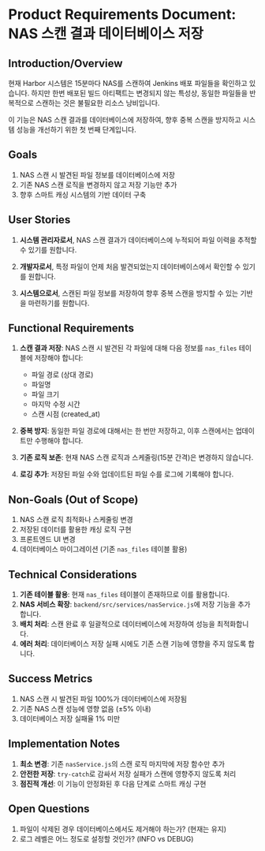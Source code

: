 # Product Requirements Document: NAS 스캔 결과 데이터베이스 저장

## Introduction/Overview

현재 Harbor 시스템은 15분마다 NAS를 스캔하여 Jenkins 배포 파일들을 확인하고 있습니다. 하지만 한번 배포된 빌드 아티팩트는 변경되지 않는 특성상, 동일한 파일들을 반복적으로 스캔하는 것은 불필요한 리소스 낭비입니다.

이 기능은 NAS 스캔 결과를 데이터베이스에 저장하여, 향후 중복 스캔을 방지하고 시스템 성능을 개선하기 위한 첫 번째 단계입니다.

## Goals

1. NAS 스캔 시 발견된 파일 정보를 데이터베이스에 저장
2. 기존 NAS 스캔 로직을 변경하지 않고 저장 기능만 추가
3. 향후 스마트 캐싱 시스템의 기반 데이터 구축

## User Stories

1. **시스템 관리자로서**, NAS 스캔 결과가 데이터베이스에 누적되어 파일 이력을 추적할 수 있기를 원합니다.

2. **개발자로서**, 특정 파일이 언제 처음 발견되었는지 데이터베이스에서 확인할 수 있기를 원합니다.

3. **시스템으로서**, 스캔된 파일 정보를 저장하여 향후 중복 스캔을 방지할 수 있는 기반을 마련하기를 원합니다.

## Functional Requirements

1. **스캔 결과 저장**: NAS 스캔 시 발견된 각 파일에 대해 다음 정보를 `nas_files` 테이블에 저장해야 합니다:
   - 파일 경로 (상대 경로)
   - 파일명
   - 파일 크기
   - 마지막 수정 시간
   - 스캔 시점 (created_at)

2. **중복 방지**: 동일한 파일 경로에 대해서는 한 번만 저장하고, 이후 스캔에서는 업데이트만 수행해야 합니다.

3. **기존 로직 보존**: 현재 NAS 스캔 로직과 스케줄링(15분 간격)은 변경하지 않습니다.

4. **로깅 추가**: 저장된 파일 수와 업데이트된 파일 수를 로그에 기록해야 합니다.

## Non-Goals (Out of Scope)

1. NAS 스캔 로직 최적화나 스케줄링 변경
2. 저장된 데이터를 활용한 캐싱 로직 구현
3. 프론트엔드 UI 변경
4. 데이터베이스 마이그레이션 (기존 `nas_files` 테이블 활용)

## Technical Considerations

1. **기존 테이블 활용**: 현재 `nas_files` 테이블이 존재하므로 이를 활용합니다.
2. **NAS 서비스 확장**: `backend/src/services/nasService.js`에 저장 기능을 추가합니다.
3. **배치 처리**: 스캔 완료 후 일괄적으로 데이터베이스에 저장하여 성능을 최적화합니다.
4. **에러 처리**: 데이터베이스 저장 실패 시에도 기존 스캔 기능에 영향을 주지 않도록 합니다.

## Success Metrics

1. NAS 스캔 시 발견된 파일 100%가 데이터베이스에 저장됨
2. 기존 NAS 스캔 성능에 영향 없음 (±5% 이내)
3. 데이터베이스 저장 실패율 1% 미만

## Implementation Notes

1. **최소 변경**: 기존 `nasService.js`의 스캔 로직 마지막에 저장 함수만 추가
2. **안전한 저장**: `try-catch`로 감싸서 저장 실패가 스캔에 영향주지 않도록 처리
3. **점진적 개선**: 이 기능이 안정화된 후 다음 단계로 스마트 캐싱 구현

## Open Questions

1. 파일이 삭제된 경우 데이터베이스에서도 제거해야 하는가? (현재는 유지)
2. 로그 레벨은 어느 정도로 설정할 것인가? (INFO vs DEBUG)